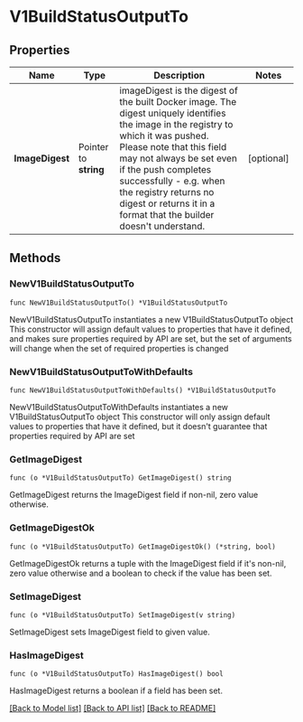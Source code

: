 # V1BuildStatusOutputTo

## Properties

Name | Type | Description | Notes
------------ | ------------- | ------------- | -------------
**ImageDigest** | Pointer to **string** | imageDigest is the digest of the built Docker image. The digest uniquely identifies the image in the registry to which it was pushed.  Please note that this field may not always be set even if the push completes successfully - e.g. when the registry returns no digest or returns it in a format that the builder doesn&#39;t understand. | [optional] 

## Methods

### NewV1BuildStatusOutputTo

`func NewV1BuildStatusOutputTo() *V1BuildStatusOutputTo`

NewV1BuildStatusOutputTo instantiates a new V1BuildStatusOutputTo object
This constructor will assign default values to properties that have it defined,
and makes sure properties required by API are set, but the set of arguments
will change when the set of required properties is changed

### NewV1BuildStatusOutputToWithDefaults

`func NewV1BuildStatusOutputToWithDefaults() *V1BuildStatusOutputTo`

NewV1BuildStatusOutputToWithDefaults instantiates a new V1BuildStatusOutputTo object
This constructor will only assign default values to properties that have it defined,
but it doesn't guarantee that properties required by API are set

### GetImageDigest

`func (o *V1BuildStatusOutputTo) GetImageDigest() string`

GetImageDigest returns the ImageDigest field if non-nil, zero value otherwise.

### GetImageDigestOk

`func (o *V1BuildStatusOutputTo) GetImageDigestOk() (*string, bool)`

GetImageDigestOk returns a tuple with the ImageDigest field if it's non-nil, zero value otherwise
and a boolean to check if the value has been set.

### SetImageDigest

`func (o *V1BuildStatusOutputTo) SetImageDigest(v string)`

SetImageDigest sets ImageDigest field to given value.

### HasImageDigest

`func (o *V1BuildStatusOutputTo) HasImageDigest() bool`

HasImageDigest returns a boolean if a field has been set.


[[Back to Model list]](../README.md#documentation-for-models) [[Back to API list]](../README.md#documentation-for-api-endpoints) [[Back to README]](../README.md)


